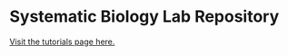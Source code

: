 # Systematic Biology Lab Repository

[Visit the tutorials page here.](https://cjpardodelahoz.github.io/BIO556L/)
